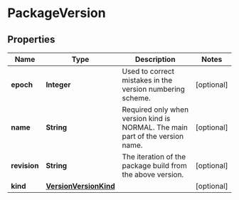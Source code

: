 # PackageVersion

## Properties
Name | Type | Description | Notes
------------ | ------------- | ------------- | -------------
**epoch** | **Integer** | Used to correct mistakes in the version numbering scheme. |  [optional]
**name** | **String** | Required only when version kind is NORMAL. The main part of the version name. |  [optional]
**revision** | **String** | The iteration of the package build from the above version. |  [optional]
**kind** | [**VersionVersionKind**](VersionVersionKind.md) |  |  [optional]
